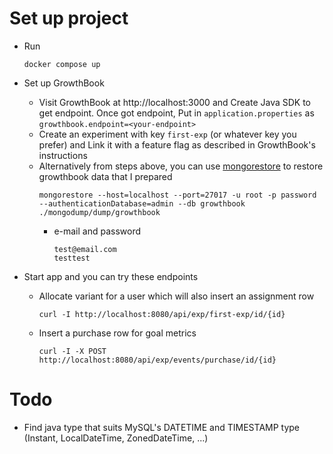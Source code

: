 # Set up project

- Run
    ```
    docker compose up
    ```

- Set up GrowthBook
    - Visit GrowthBook at http://localhost:3000 and Create Java SDK to get endpoint. Once got endpoint, Put
      in `application.properties` as `growthbook.endpoint=<your-endpoint>`
    - Create an experiment with key `first-exp` (or whatever key you prefer) and Link it with a feature flag as
      described in GrowthBook's instructions
    - Alternatively from steps above, you can use [mongorestore](https://www.mongodb.com/try/download/database-tools) to
      restore growthbook data that I prepared
        ```
        mongorestore --host=localhost --port=27017 -u root -p password --authenticationDatabase=admin --db growthbook ./mongodump/dump/growthbook
        ```
        - e-mail and password
            ```
            test@email.com
            testtest
            ```

- Start app and you can try these endpoints
    - Allocate variant for a user which will also insert an assignment row
      ```
      curl -I http://localhost:8080/api/exp/first-exp/id/{id}
      ```
    - Insert a purchase row for goal metrics
      ```
      curl -I -X POST http://localhost:8080/api/exp/events/purchase/id/{id}
      ```

# Todo

- Find java type that suits MySQL's DATETIME and TIMESTAMP type (Instant, LocalDateTime, ZonedDateTime, ...)
